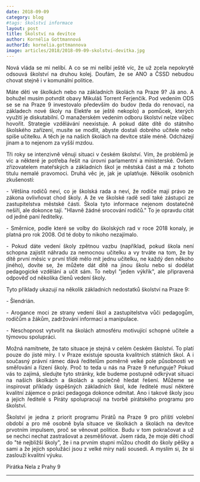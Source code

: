 ```yaml
---
date: 2018-09-09
category: blog
#tags: školství informace
layout: post
title: Školství na devítce
author: Kornélia Gottmannová
authorId: kornelia.gottmannova
image: articles/2018/2018-09-09-skolstvi-devitka.jpg
---
```

<p style='text-align: justify;'>
Nová vláda se mi nelíbí. A co se mi nelíbí ještě víc, že už zcela nepokrytě odsouvá školství na druhou kolej. Doufám, že se ANO a ČSSD nebudou chovat stejně i v komunální politice.
</p><p style='text-align: justify;'>
Máte děti ve školkách nebo na základních školách na Praze 9? Já ano. A bohužel musím potvrdit obavy Mikuláš Torrent Ferjenčík. Pod vedením ODS se se na Praze 9 investovalo především do budov (teda do renovací, na základech nové školy na Elektře se ještě nekoplo) a pomůcek, kterých využití je diskutabilní. O manažerském vedením odboru školství nelze vůbec hovořit. Strategie vzdělávání neexistuje. A pokud dáte dítě do státního školského zařízení, musíte se modlit, abyste dostali dobrého učitele nebo spíše učitelku. A těch je na našich školách na devítce stále méně. Odcházejí jinam a to nejenom za vyšší mzdou. 
</p><p style='text-align: justify;'>
Tři roky se intenzivně věnuji situaci v českém školství. Vím, že problémů je víc a některé je potřeba řešit na úrovni parlamentní a ministerské. Ovšem zřizovatelem mateřských a základních škol je městská část a má z tohoto titulu nemalé pravomoci. Druhá věc je, jak je uplatňuje. Několik osobních zkušeností:
</p><p style='text-align: justify;'>
- Většina rodičů neví, co je školská rada a neví, že rodiče mají právo ze zákona ovlivňovat chod školy. A že ve školské radě sedí také zástupci ze zastupitelstva městské části. Škola tyto informace nejenom dostatečně nešíří, ale dokonce tají. "Hlavně žádné srocování rodičů." To je opravdu citát od jedné paní ředitelky. 
</p><p style='text-align: justify;'>
- Směrnice, podle které se volby do školských rad v roce 2018 konaly, je platná pro rok 2008. Od té doby to nikoho nezajímalo. 
</p><p style='text-align: justify;'>
- Pokud dáte vedení školy zpětnou vazbu (například, pokud škola není schopna zajistit náhradu za nemocnou učitelku a vy trváte na tom, že by dítě první měsíc v první třídě mělo mít jednu učitelku, ne každý den někoho jiného), dovíte se, že můžete dát dítě na jinou školu nebo si dodělat pedagogické vzdělání a učit sám. To nebyl "jeden výkřik", ale připravená odpověď od několika členů vedení školy.
</p><p style='text-align: justify;'>
Tyto příklady ukazují na několik základních nedostatků školství na Praze 9:
</p><p style='text-align: justify;'>
- Šlendrián.
</p><p style='text-align: justify;'>
- Arogance moci ze strany vedení škol a zastupitelstva vůči pedagogům, rodičům a žákům, zadržování informací a manipulace.
</p><p style='text-align: justify;'>
- Neschopnost vytvořit na školách atmosféru motivující schopné učitele a týmovou spolupráci.
</p><p style='text-align: justify;'>
Možná namítnete, že tato situace je stejná v celém českém školství. To platí pouze do jisté míry. I v Praze existuje spousta kvalitních státních škol. A i současný právní rámec dává ředitelům poměrně velké pole působnosti ve směřování a řízení školy. Proč to teda u nás na Praze 9 nefunguje? Pokud vás to zajímá, sledujte tyto stránky, kde budeme postupně odkrývat situaci na našich školkách a školách a společně hledat řešení. Můžeme se inspirovat příklady úspěšných základních škol, kde ředitelé musí některé kvalitní zájemce o práci pedagoga dokonce odmítat. Ano i takové školy jsou a jejich ředitelé s Piráty spolupracují na tvorbě pirátského programu pro školství.
</p><p style='text-align: justify;'>
Školství je jedna z priorit programu Pirátů na Praze 9 pro příští volební období a pro mě osobně byla situace ve školkách a školách na devítce prvotním impulsem, proč se věnovat politice. Budu v tom pokračovat a už se nechci nechat zastrašovat a zesměšňovat. Jsem ráda, že moje děti chodí do "té nejbližší školy", že i na prvním stupni můžou chodit do školy pěšky a sami a že jejich spolužáci jsou z velké míry naši sousedi. A myslím si, že si zaslouží kvalitní výuku.
</p><p style='text-align: justify;'>
Pirátka Nela z Prahy 9</p>

---